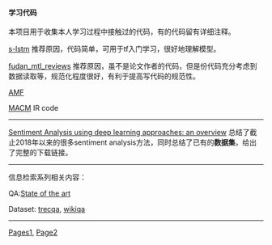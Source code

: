 #### 学习代码

本项目用于收集本人学习过程中接触过的代码，有的代码留有详细注释。

[s-lstm](https://github.com/leuchine/S-LSTM) 推荐原因，代码简单，可用于tf入门学习，很好地理解模型。

[fudan_mtl_reviews](https://github.com/FrankWork/fudan_mtl_reviews) 推荐原因，虽不是论文作者的代码，但是份代码充分考虑到数据读取等，规范化程度很好，有利于提高写代码的规范性。

[AMF](https://github.com/hexiangnan/adversarial_personalized_ranking)

[MACM](https://github.com/yifannie/MACM) IR code


***
[Sentiment Analysis using deep learning approaches: an overview](http://engine.scichina.com/publisher/scp/journal/SCIS/63/1/10.1007/S11432-018-9941-6?slug=fulltext) 总结了截止2018年以来的很多sentiment analysis方法，同时总结了已有的**数据集**，给出了完整的下载链接。

***
信息检索系列相关内容：

QA:[State of the art](https://aclweb.org/aclwiki/Question_Answering_(State_of_the_art))

Dataset: [trecqa](https://github.com/castorini/data/blob/master/TrecQA/data/TEST.xml), [wikiqa](https://github.com/castorini/data/tree/master/WikiQA)

***
[Pages1](https://github.com/qiuchili/qiuchili.github.io), [Page2](https://wabyking.github.io/old.html)
